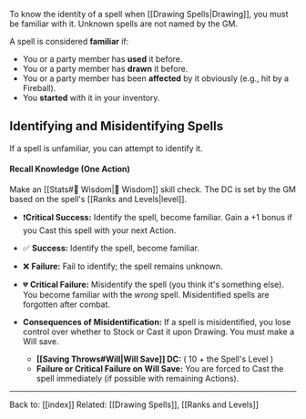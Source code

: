 To know the identity of a spell when [[Drawing Spells|Drawing]], you must be familiar with it. Unknown spells are not named by the GM.

A spell is considered **familiar** if:

* You or a party member has **used** it before.
* You or a party member has **drawn** it before.
* You or a party member has been **affected** by it obviously (e.g., hit by a Fireball).
* You **started** with it in your inventory.

## Identifying and Misidentifying Spells

If a spell is unfamiliar, you can attempt to identify it.
#### Recall Knowledge (One Action)
Make an [[Stats#🧠 Wisdom|🧠 Wisdom]] skill check. The DC is set by the GM based on the spell's [[Ranks and Levels|level]].
  * ❗**Critical Success:** Identify the spell, become familiar. Gain a +1 bonus if you Cast this spell with your next Action.
  * ✅ **Success:** Identify the spell, become familiar.
  * ❌ **Failure:** Fail to identify; the spell remains unknown.
  * 💔 **Critical Failure:** Misidentify the spell (you think it's something else). You become familiar with the *wrong* spell. Misidentified spells are forgotten after combat.

* **Consequences of Misidentification:** If a spell is misidentified, you lose control over whether to Stock or Cast it upon Drawing. You must make a Will save.
  * **[[Saving Throws#Will|Will Save]] DC:** ( 10 + the Spell's Level )
  * **Failure or Critical Failure on Will Save:** You are forced to Cast the spell immediately (if possible with remaining Actions).

---
Back to: [[index]]
Related: [[Drawing Spells]], [[Ranks and Levels]]
